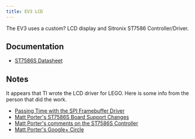 ```yaml
---
title: EV3 LCD
---
```


The EV3 uses a custom? LCD display and Sitronix ST7586 Controller/Driver.

## Documentation

* [ST7586S Datasheet](http://pdf1.alldatasheet.com/datasheet-pdf/view/326182/SITRONIX/ST7586S.html)

## Notes

It appears that TI wrote the LCD driver for LEGO. Here is some info from the person that did the work.

- [Passing Time with the SPI Framebuffer Driver](http://elinux.org/images/1/19/Passing_Time_With_SPI_Framebuffer_Driver.pdf)
- [Matt Porter's ST7586S Board Support Changes](https://github.com/ohporter/linux/commits/st7586fb)
- [Matt Porter's comments on the ST7586S Controller](https://plus.google.com/+JamesKasper/posts/EtTj24hBao3)
- [Matt Porter's Google+ Circle](https://plus.google.com/108244279740379322507/posts/KfWiuzGRRKx)
